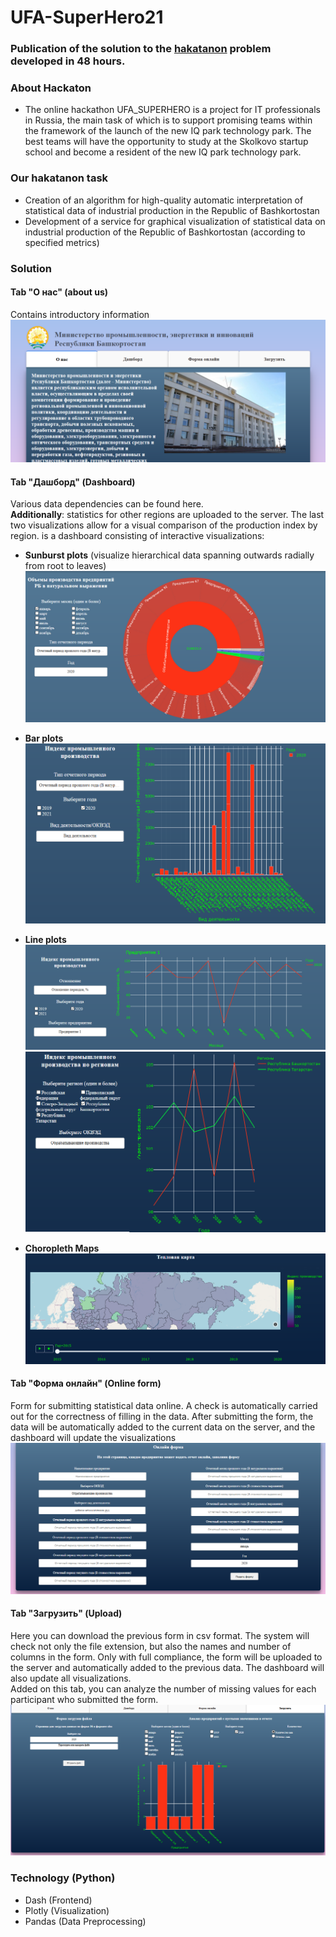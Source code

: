 # UFA-SuperHero21

### Publication of the solution to the [hakatanon](https://iqparkevents.com/hack) problem developed in 48 hours.

### About Hackaton  
- The online hackathon UFA_SUPERHERO is a project for IT professionals in Russia, the main task of which is to support promising teams within the framework of the launch of the new IQ park technology park. The best teams will have the opportunity to study at the Skolkovo startup school and become a resident of the new IQ park technology park.

### Our hakatanon task
- Creation of an algorithm for high-quality automatic interpretation of statistical data of industrial production in the Republic of Bashkortostan
- Development of a service for graphical visualization of statistical data on industrial production of the Republic of Bashkortostan (according to specified metrics) 

### Solution
#### Tab "О нас" (about us)
Contains introductory information  
![Screenshot](pics/about_us.PNG)

#### Tab "Дашборд" (Dashboard)
Various data dependencies can be found here.  
**Additionally**: statistics for other regions are uploaded to the server. The last two visualizations allow for a visual comparison of the production index by region.
is a dashboard consisting of interactive visualizations: 
- **Sunburst plots** (visualize hierarchical data spanning outwards radially from root to leaves)  
![Screenshot](pics/Sunburst.PNG)  

- **Bar plots**  
![Screenshot](pics/Bar.PNG)  

- **Line plots**  
![Screenshot](pics/Line.PNG)    
![Screenshot](pics/Line2.PNG)  

- **Choropleth Maps**  
![Screenshot](pics/Map.PNG)  

#### Tab "Форма онлайн" (Online form)
Form for submitting statistical data online. A check is automatically carried out for the correctness of filling in the data. After submitting the form, the data will be automatically added to the current data on the server, and the dashboard will update the visualizations  
![Screenshot](pics/online_form.PNG)

#### Tab "Загрузить" (Upload)
Here you can download the previous form in csv format. The system will check not only the file extension, but also the names and number of columns in the form. Only with full compliance, the form will be uploaded to the server and automatically added to the previous data. The dashboard will also update all visualizations.  
Added on this tab, you can analyze the number of missing values for each participant who submitted the form.  
![Screenshot](pics/upload.PNG)

### Technology (Python)
- Dash (Frontend)
- Plotly (Visualization)
- Pandas (Data Preprocessing)
